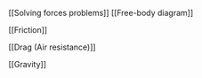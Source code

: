 
[[Solving forces problems]] 
	[[Free-body diagram]] 

[[Friction]] 

[[Drag (Air resistance)]] 

[[Gravity]] 